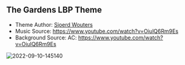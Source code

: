 ## The Gardens LBP Theme ##
- Theme Author: <a href="https://github.com/kulchekulche">Sjoerd Wouters</a> 
- Music Source: https://www.youtube.com/watch?v=OiulQ6Rm9Es
- Background Source: AC: https://www.youtube.com/watch?v=OiulQ6Rm9Es

![2022-09-10-145140](https://user-images.githubusercontent.com/82458228/189486569-a10a96e3-6ed1-47ad-8464-1747d77d05ea.png)
